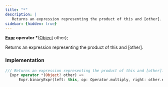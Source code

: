 ```yaml
---
title: "*"
description: |
   Returns an expression representing the product of this and [other].
sidebar: {hidden: true}
---
```

<span class="dart-code"><strong>[Expr] operator *</strong>(<span class="nobr">[Object] other</span>);</span>

 Returns an expression representing the product of this and [other].
### Implementation
```dart
/// Returns an expression representing the product of this and [other].
  Expr operator *(Object? other) =>
      Expr.binaryExpr(left: this, op: Operator.multiply, right: other.expr);
```

[Expr]: /reference/classes/expr/
[Object]: https://api.flutter.dev/flutter/dart-core/Object-class.html